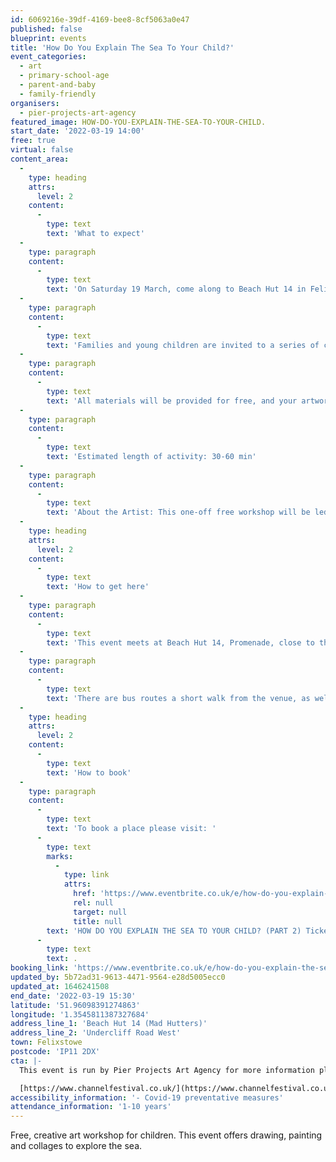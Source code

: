 ```yaml
---
id: 6069216e-39df-4169-bee8-8cf5063a0e47
published: false
blueprint: events
title: 'How Do You Explain The Sea To Your Child?'
event_categories:
  - art
  - primary-school-age
  - parent-and-baby
  - family-friendly
organisers:
  - pier-projects-art-agency
featured_image: HOW-DO-YOU-EXPLAIN-THE-SEA-TO-YOUR-CHILD.
start_date: '2022-03-19 14:00'
free: true
virtual: false
content_area:
  -
    type: heading
    attrs:
      level: 2
    content:
      -
        type: text
        text: 'What to expect'
  -
    type: paragraph
    content:
      -
        type: text
        text: 'On Saturday 19 March, come along to Beach Hut 14 in Felixstowe between 2pm and 3.30pm for a free creative workshop for children. Bring your own picnic mat and comfy clothes you don''t mind getting paint on!'
  -
    type: paragraph
    content:
      -
        type: text
        text: 'Families and young children are invited to a series of creative activities including sensory art, collage, messy play, painting and lettering. This workshop is open to all, but designed for children aged 1 - 10 years old.'
  -
    type: paragraph
    content:
      -
        type: text
        text: 'All materials will be provided for free, and your artwork is yours to keep.'
  -
    type: paragraph
    content:
      -
        type: text
        text: 'Estimated length of activity: 30-60 min'
  -
    type: paragraph
    content:
      -
        type: text
        text: 'About the Artist: This one-off free workshop will be led by Yva Jung who is an artist and mother of two young children. Yva is an experienced workshop leader and a recipient of many public grants including Art Council National Lottery Project Grants.'
  -
    type: heading
    attrs:
      level: 2
    content:
      -
        type: text
        text: 'How to get here'
  -
    type: paragraph
    content:
      -
        type: text
        text: 'This event meets at Beach Hut 14, Promenade, close to the Spa Pavilion, Felixstowe.'
  -
    type: paragraph
    content:
      -
        type: text
        text: 'There are bus routes a short walk from the venue, as well as car parks nearby.'
  -
    type: heading
    attrs:
      level: 2
    content:
      -
        type: text
        text: 'How to book'
  -
    type: paragraph
    content:
      -
        type: text
        text: 'To book a place please visit: '
      -
        type: text
        marks:
          -
            type: link
            attrs:
              href: 'https://www.eventbrite.co.uk/e/how-do-you-explain-the-sea-to-your-child-part-2-tickets-263720323587?aff=ebdsoporgprofile'
              rel: null
              target: null
              title: null
        text: 'HOW DO YOU EXPLAIN THE SEA TO YOUR CHILD? (PART 2) Tickets, Sat 19 Mar 2022 at 14:00 | Eventbrite'
      -
        type: text
        text: .
booking_link: 'https://www.eventbrite.co.uk/e/how-do-you-explain-the-sea-to-your-child-part-2-tickets-263720323587?aff=ebdsoporgprofile'
updated_by: 5b72ad31-9613-4471-9564-e28d5005ecc0
updated_at: 1646241508
end_date: '2022-03-19 15:30'
latitude: '51.96098391274863'
longitude: '1.3545811387327684'
address_line_1: 'Beach Hut 14 (Mad Hutters)'
address_line_2: 'Undercliff Road West'
town: Felixstowe
postcode: 'IP11 2DX'
cta: |-
  This event is run by Pier Projects Art Agency for more information please get in touch via:

  [https://www.channelfestival.co.uk/](https://www.channelfestival.co.uk/)
accessibility_information: '- Covid-19 preventative measures'
attendance_information: '1-10 years'
---
```

Free, creative art workshop for children. This event offers drawing, painting and collages to explore the sea.
